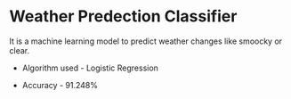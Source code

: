 # Weather Predection Classifier
<p>It is a machine learning model to predict weather changes like smoocky or clear.</p>

+ Algorithm used - Logistic Regression

+ Accuracy - 91.248%
 
